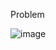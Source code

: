 Problem

![image](https://github.com/AlexOksam/LeetCode/assets/117868235/370e1818-7ae6-4bbf-9e7c-945a0c0fd7f9)
